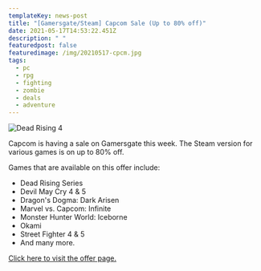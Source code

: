 ```yaml
---
templateKey: news-post
title: "[Gamersgate/Steam] Capcom Sale (Up to 80% off)"
date: 2021-05-17T14:53:22.451Z
description: " "
featuredpost: false
featuredimage: /img/20210517-cpcm.jpg
tags:
  - pc
  - rpg
  - fighting
  - zombie
  - deals
  - adventure
---
```

![Dead Rising 4](/img/20210517-cpcm.jpg "Dead Rising 4")

Capcom is having a sale on Gamersgate this week. The Steam version for various games is on up to 80% off.  

Games that are available on this offer include:  

* Dead Rising Series 
* Devil May Cry 4 & 5
* Dragon's Dogma: Dark Arisen
* Marvel vs. Capcom: Infinite
* Monster Hunter World: Iceborne
* Okami
* Street Fighter 4 & 5
* And many more.  

[Click here to visit the offer page.](https://www.gamersgate.com/campaign/16146/)